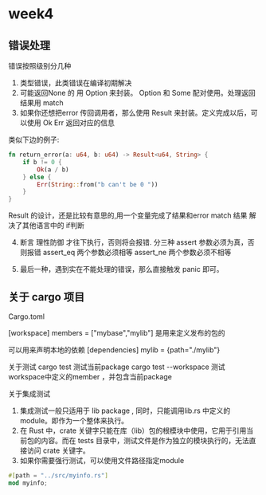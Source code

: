 # week4

## 错误处理

错误按照级别分几种

1. 类型错误，此类错误在编译初期解决
2. 可能返回None 的 用 Option 来封装。 Option 和 Some 配对使用。处理返回结果用 match
3. 如果你还想把error 传回调用者，那么使用 Result 来封装。定义完成以后，可以使用 Ok Err 返回对应的信息

类似下边的例子:

```rust
fn return_error(a: u64, b: u64) -> Result<u64, String> {
    if b != 0 {
        Ok(a / b)
    } else {
        Err(String::from("b can't be 0 "))
    }
}
```

Result 的设计，还是比较有意思的,用一个变量完成了结果和error
match 结果 解决了其他语言中的 if判断

4. 断言 理性防御
才往下执行，否则将会报错.
分三种 
assert 参数必须为真，否则报错
assert_eq 两个参数必须相等
assert_ne 两个参数必须不相等

5. 最后一种，遇到实在不能处理的错误，那么直接触发 panic 即可。 

## 关于 cargo 项目

Cargo.toml 

[workspace]
members = ["mybase","mylib"]
是用来定义发布的包的

可以用来声明本地的依赖
[dependencies]
mylib = {path="./mylib"}

关于测试 
cargo test 测试当前package
cargo test --workspace 测试 workspace中定义的member ，并包含当前package 


关于集成测试

1. 集成测试一般只适用于 lib package , 同时，只能调用lib.rs 中定义的module。即作为一个整体来执行。
2. 在 Rust 中，crate 关键字只能在库（lib）包的根模块中使用，它用于引用当前包的内容。而在 tests 目录中，测试文件是作为独立的模块执行的，无法直接访问 crate 关键字。
3. 如果你需要强行测试，可以使用文件路径指定module 

```rust
#[path = "../src/myinfo.rs"]
mod myinfo;
```

